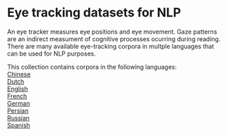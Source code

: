 # Eye tracking datasets for NLP

An eye tracker measures eye positions and eye movement. Gaze patterns are an indirect measument of cognitive processes ocurring during reading. There are many available eye-tracking corpora in multple languages that can be used for NLP purposes.

This collection contains corpora in the following languages:  
[Chinese](https://github.com/norahollenstein/cognitiveNLP-dataCollection/tree/master/eye-tracking/chinese#chinese-eye-tracking-datasets)  
[Dutch](https://github.com/norahollenstein/cognitiveNLP-dataCollection/tree/master/eye-tracking/dutch#dutch-eye-tracking-datasets)  
[English](https://github.com/norahollenstein/cognitiveNLP-dataCollection/tree/master/eye-tracking/english#english-eye-tracking-datasets)  
[French](https://github.com/norahollenstein/cognitiveNLP-dataCollection/tree/master/eye-tracking/french#french-eye-tracking-datasets)  
[German](https://github.com/norahollenstein/cognitiveNLP-dataCollection/tree/master/eye-tracking/german#german-eye-tracking-datasets)  
[Persian](https://github.com/norahollenstein/cognitiveNLP-dataCollection/tree/master/eye-tracking/persian#persian-eye-tracking-datasets)  
[Russian](https://github.com/norahollenstein/cognitiveNLP-dataCollection/tree/master/eye-tracking/russian#russian-eye-tracking-datasets)  
[Spanish](https://github.com/norahollenstein/cognitiveNLP-dataCollection/tree/master/eye-tracking/spanish#spanish-eye-tracking-datasets)


